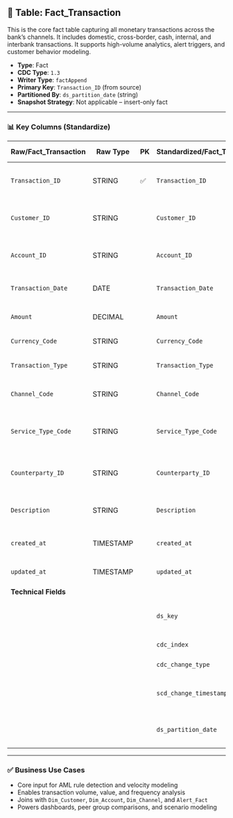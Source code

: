 ## 📜 Table: Fact_Transaction

This is the core fact table capturing all monetary transactions across the bank’s channels. It includes domestic, cross-border, cash, internal, and interbank transactions. It supports high-volume analytics, alert triggers, and customer behavior modeling.

- **Type**: Fact  
- **CDC Type**: `1.3`  
- **Writer Type**: `factAppend`  
- **Primary Key**: `Transaction_ID` (from source)  
- **Partitioned By**: `ds_partition_date` (string)  
- **Snapshot Strategy**: Not applicable – insert-only fact

---

### 📊 Key Columns (Standardize)

| Raw/Fact_Transaction | Raw Type  | PK  | Standardized/Fact_Transaction | Standardized Type | Description                                                | Value of Technical Field         | Note                            |
|----------------------|-----------|-----|-------------------------------|--------------------|------------------------------------------------------------|----------------------------------|---------------------------------|
| `Transaction_ID`     | STRING    | ✅  | `Transaction_ID`             | STRING             | Unique identifier of the transaction                       |                                  | Natural key from source         |
| `Customer_ID`        | STRING    |     | `Customer_ID`                | STRING             | Customer performing the transaction                        |                                  | FK to `Dim_Customer`           |
| `Account_ID`         | STRING    |     | `Account_ID`                 | STRING             | Account from which transaction originated                  |                                  | FK to `Dim_Account`            |
| `Transaction_Date`   | DATE      |     | `Transaction_Date`           | DATE               | Date when transaction occurred                             |                                  | Used for partitioning          |
| `Amount`             | DECIMAL   |     | `Amount`                     | DECIMAL(18,2)      | Amount of the transaction                                 |                                  | In original currency           |
| `Currency_Code`      | STRING    |     | `Currency_Code`              | STRING             | Currency used                                              |                                  | FK to `Dim_Currency`           |
| `Transaction_Type`   | STRING    |     | `Transaction_Type`           | STRING             | Type: cash withdrawal, transfer, etc.                      |                                  | FK to `Dim_Transaction_Type`   |
| `Channel_Code`       | STRING    |     | `Channel_Code`               | STRING             | Channel (ATM, online, etc.)                                |                                  | FK to `Dim_Channel`            |
| `Service_Type_Code`  | STRING    |     | `Service_Type_Code`          | STRING             | Internal classification (e.g., remittance, payment)        |                                  | FK to `Dim_Service_Type`       |
| `Counterparty_ID`    | STRING    |     | `Counterparty_ID`            | STRING             | External or internal counterparty ID                       |                                  | Optional                       |
| `Description`        | STRING    |     | `Description`                | STRING             | Free-text transaction note or reference                    |                                  | Optional                       |
| `created_at`         | TIMESTAMP |     | `created_at`                 | TIMESTAMP          | Time transaction was created                               | From source                      | Used for ds_partition_date     |
| `updated_at`         | TIMESTAMP |     | `updated_at`                 | TIMESTAMP          | Time transaction last updated                              | From source                      | Usually = created_at           |
| **Technical Fields** |           |     |                               |                    |                                                            |                                  |                                 |
|                      |           |     | `ds_key`                     | STRING             | Surrogate key for DWH (for joins/dedup)                    | `Transaction_ID`                 | Required                        |
|                      |           |     | `cdc_index`                  | INT                | CDC record version flag                                    | `1`                              | Always 1 in factAppend         |
|                      |           |     | `cdc_change_type`            | STRING             | CDC change indicator                                       | `'cdc_insert'`                  | Insert-only                     |
|                      |           |     | `scd_change_timestamp`       | TIMESTAMP          | Processing time or ingestion timestamp                     | `created_at` or job time         | For audit                       |
|                      |           |     | `ds_partition_date`          | STRING             | Partition column in format `yyyy-MM-dd`                    | From `Transaction_Date` or job   | Required                        |

---

### ✅ Business Use Cases

- Core input for AML rule detection and velocity modeling  
- Enables transaction volume, value, and frequency analysis  
- Joins with `Dim_Customer`, `Dim_Account`, `Dim_Channel`, and `Alert_Fact`  
- Powers dashboards, peer group comparisons, and scenario modeling  